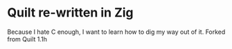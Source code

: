 # Quilt re-written in Zig

Because I hate C enough, I want to learn how to dig my way out of it. Forked from Quilt 1.1h
